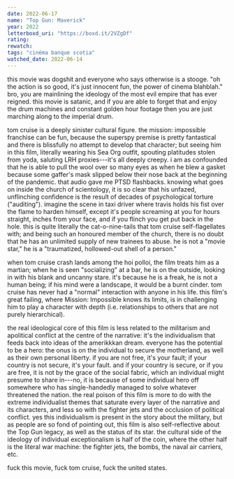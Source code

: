 ```yaml
---
date: 2022-06-17
name: "Top Gun: Maverick"
year: 2022
letterboxd_uri: "https://boxd.it/2VZgDf"
rating: 
rewatch: 
tags: "cinéma banque scotia"
watched_date: 2022-06-14
---
```


this movie was dogshit and everyone who says otherwise is a stooge. "oh the action is so good, it's just innocent fun, the power of cinema blahblah." bro, you are mainlining the ideology of the most evil empire that has ever reigned. this movie is satanic, and if you are able to forget that and enjoy the drum machines and constant golden hour footage then you are just marching along to the imperial drum. 

tom cruise is a deeply sinister cultural figure. the mission: impossible franchise can be fun, because the superspy premise is pretty fantastical  and there is blissfully no attempt to develop that character; but seeing him in this film, literally wearing his Sea Org outfit, spouting platitudes stolen from yoda, saluting LRH proxies---it's all deeply creepy. i am as confounded that he is able to pull the wool over so many eyes as when he blew a gasket because some gaffer's mask slipped below their nose back at the beginning of the pandemic. that audio gave me PTSD flashbacks. knowing what goes on inside the church of scientology, it is so clear that his unfazed, unflinching confidence is the result of decades of psychological torture ("auditing"). imagine the scene in taxi driver where travis holds his fist over the flame to harden himself, except it's people screaming at you for hours straight, inches from your face, and if you flinch you get put back in the hole. this is quite literally the cat-o-nine-tails that tom cruise self-flagellates with; and being such an honoured member of the church, there is no doubt that he has an unlimited supply of new trainees to abuse. he is not a "movie star," he is a "traumatized, hollowed-out shell of a person." 

when tom cruise crash lands among the hoi polloi, the film treats him as a martian; when he is seen "socializing" at a bar, he is on the outside, looking in with his blank and uncanny stare. it's because he is a freak, he is not a human being; if his mind were a landscape, it would be a burnt cinder. tom cruise has never had a "normal" interaction with anyone in his life. this film's great failing, where Mission: Impossible knows its limits, is in challenging him to play a character with depth (i.e. relationships to others that are not purely hierarchical).

the real ideological core of this film is less related to the militarism and apolitical conflict at the centre of the narrative: it's the individualism that feeds back into ideas of the amerikkkan dream. everyone has the potential to be a hero: the onus is on the individual to secure the motherland, as well as their own personal liberty. if you are not free, it's your fault; if your country is not secure, it's your fault. and if your country is secure, or if you are free, it is not by the grace of the social fabric, which an individual might presume to share in---no, it is because of some individual hero off somewhere who has single-handedly managed to solve whatever threatened the nation. the real poison of this film is more to do with the extreme individualist themes that saturate every layer of the narrative and its characters, and less so with the fighter jets and the occlusion of political conflict. yes this individualism is present in the story about the military, but as people are so fond of pointing out, this film is also self-reflective about the Top Gun legacy, as well as the status of its star. the cultural side of the ideology of individual exceptionalism is half of the coin, where the other half is the literal war machine: the fighter jets, the bombs, the naval air carriers, etc.

fuck this movie, fuck tom cruise, fuck the united states.
